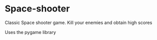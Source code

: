 # Space-shooter

Classic Space shooter game.
Kill your enemies and obtain high scores

Uses the pygame library
